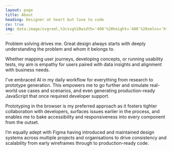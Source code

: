 ```yaml
---
layout: page
title: About
heading: Designer at heart but love to code
cv: true
img: data:image/svg+xml,%3csvg%20width='400'%20height='400'%20xmlns='http://www.w3.org/2000/svg'%3e%3crect%20width='400'%20height='400'%20fill='%23e5e5e5'/%3e%3ctext%20x='200'%20y='200'%20font-size='24'%20text-anchor='middle'%20dy='.3em'%3eYour Photo%3c/text%3e%3c/svg%3e
---
```


Problem solving drives me. Great design always starts with deeply understanding the problem and whom it belongs to. 

Whether mapping user journeys, developing concepts, or running usability tests, my aim is empathy for users paired with data insights and alignment with business needs.

I've embraced AI in my daily workflow for everything from research to prototype generation. This empowers me to go further and simulate real-world use cases and scenarios, and even generating production-ready JavaScript that once required developer support.

Prototyping in the browser is my preferred approach as it fosters tighter collaboration with developers, surfaces issues earlier in the process, and enables me to bake accessibility and responsiveness into every component from the outset. 

I’m equally adept with Figma having introduced and maintained design systems across multiple projects and organisations to drive consistency and scalability from early wireframes through to production-ready code.